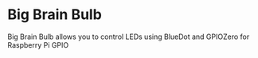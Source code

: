 # Big Brain Bulb
Big Brain Bulb allows you to control LEDs using BlueDot and GPIOZero for Raspberry Pi GPIO
